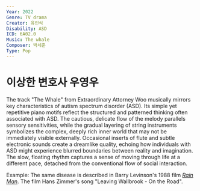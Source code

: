 ```yaml
---
Year: 2022
Genre: TV drama
Creator: 유인식
Disability: ASD
ICD: 6A02.0
Music: The whale
Composer: 박세준
Type: Pop
---
```


# 이상한 변호사 우영우

The track "The Whale" from Extraordinary Attorney Woo musically mirrors key characteristics of autism spectrum disorder (ASD). Its simple yet repetitive piano motifs reflect the structured and patterned thinking often associated with ASD. The cautious, delicate flow of the melody parallels sensory sensitivities, while the gradual layering of string instruments symbolizes the complex, deeply rich inner world that may not be immediately visible externally. Occasional inserts of flute and subtle electronic sounds create a dreamlike quality, echoing how individuals with ASD might experience blurred boundaries between reality and imagination. The slow, floating rhythm captures a sense of moving through life at a different pace, detached from the conventional flow of social interaction.

Example: The same disease is described in Barry Levinson's 1988 film [*Rain Man*](ahn_ire.md). The film Hans Zimmer's song "Leaving Wallbrook - On the Road".
